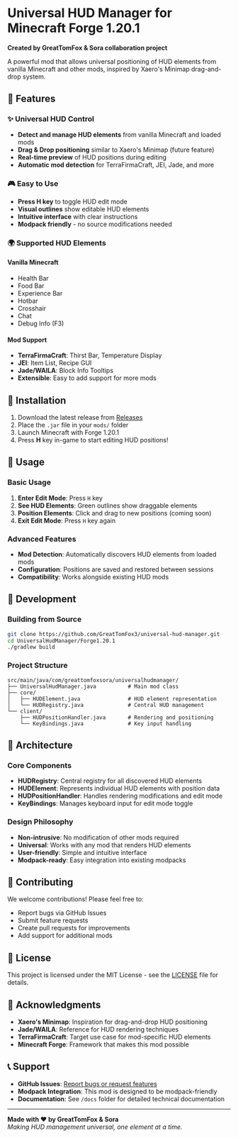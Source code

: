# Universal HUD Manager for Minecraft Forge 1.20.1

**Created by GreatTomFox & Sora collaboration project**

A powerful mod that allows universal positioning of HUD elements from vanilla Minecraft and other mods, inspired by Xaero's Minimap drag-and-drop system.

## 🌟 Features

### ✨ Universal HUD Control
- **Detect and manage HUD elements** from vanilla Minecraft and loaded mods
- **Drag & Drop positioning** similar to Xaero's Minimap (future feature)
- **Real-time preview** of HUD positions during editing
- **Automatic mod detection** for TerraFirmaCraft, JEI, Jade, and more

### 🎮 Easy to Use
- **Press H key** to toggle HUD edit mode
- **Visual outlines** show editable HUD elements
- **Intuitive interface** with clear instructions
- **Modpack friendly** - no source modifications needed

### 🌍 Supported HUD Elements

#### Vanilla Minecraft
- Health Bar
- Food Bar  
- Experience Bar
- Hotbar
- Crosshair
- Chat
- Debug Info (F3)

#### Mod Support
- **TerraFirmaCraft**: Thirst Bar, Temperature Display
- **JEI**: Item List, Recipe GUI
- **Jade/WAILA**: Block Info Tooltips
- **Extensible**: Easy to add support for more mods

## 🚀 Installation

1. Download the latest release from [Releases](../../releases)
2. Place the `.jar` file in your `mods/` folder
3. Launch Minecraft with Forge 1.20.1
4. Press **H** key in-game to start editing HUD positions!

## 🎯 Usage

### Basic Usage
1. **Enter Edit Mode**: Press `H` key
2. **See HUD Elements**: Green outlines show draggable elements
3. **Position Elements**: Click and drag to new positions (coming soon)
4. **Exit Edit Mode**: Press `H` key again

### Advanced Features
- **Mod Detection**: Automatically discovers HUD elements from loaded mods
- **Configuration**: Positions are saved and restored between sessions
- **Compatibility**: Works alongside existing HUD mods

## 🔧 Development

### Building from Source
```bash
git clone https://github.com/GreatTomFox3/universal-hud-manager.git
cd UniversalHudManager/Forge1.20.1
./gradlew build
```

### Project Structure
```
src/main/java/com/greattomfoxsora/universalhudmanager/
├── UniversalHudManager.java          # Main mod class
├── core/
│   ├── HUDElement.java               # HUD element representation
│   └── HUDRegistry.java              # Central HUD management
└── client/
    ├── HUDPositionHandler.java       # Rendering and positioning
    └── KeyBindings.java              # Key input handling
```

## 🎨 Architecture

### Core Components
- **HUDRegistry**: Central registry for all discovered HUD elements
- **HUDElement**: Represents individual HUD elements with position data
- **HUDPositionHandler**: Handles rendering modifications and edit mode
- **KeyBindings**: Manages keyboard input for edit mode toggle

### Design Philosophy
- **Non-intrusive**: No modification of other mods required
- **Universal**: Works with any mod that renders HUD elements
- **User-friendly**: Simple and intuitive interface
- **Modpack-ready**: Easy integration into existing modpacks

## 🤝 Contributing

We welcome contributions! Please feel free to:
- Report bugs via GitHub Issues
- Submit feature requests
- Create pull requests for improvements
- Add support for additional mods

## 📄 License

This project is licensed under the MIT License - see the [LICENSE](LICENSE) file for details.

## 🙏 Acknowledgments

- **Xaero's Minimap**: Inspiration for drag-and-drop HUD positioning
- **Jade/WAILA**: Reference for HUD rendering techniques
- **TerraFirmaCraft**: Target use case for mod-specific HUD elements
- **Minecraft Forge**: Framework that makes this mod possible

## 📞 Support

- **GitHub Issues**: [Report bugs or request features](../../issues)
- **Modpack Integration**: This mod is designed to be modpack-friendly
- **Documentation**: See `/docs` folder for detailed technical documentation

---

**Made with ❤️ by GreatTomFox & Sora**  
*Making HUD management universal, one element at a time.*